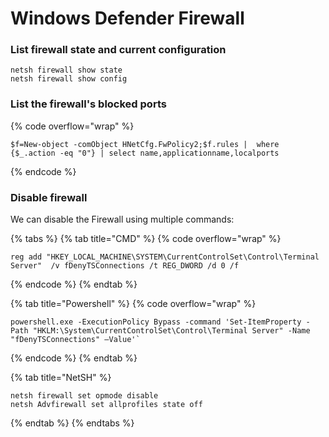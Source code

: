 # Windows Defender Firewall

### List firewall state and current configuration

```
netsh firewall show state
netsh firewall show config
```

### List the firewall's blocked ports

{% code overflow="wrap" %}
```
$f=New-object -comObject HNetCfg.FwPolicy2;$f.rules |  where {$_.action -eq "0"} | select name,applicationname,localports
```
{% endcode %}

### Disable firewall

We can disable the Firewall using multiple commands:

{% tabs %}
{% tab title="CMD" %}
{% code overflow="wrap" %}
```
reg add "HKEY_LOCAL_MACHINE\SYSTEM\CurrentControlSet\Control\Terminal Server"  /v fDenyTSConnections /t REG_DWORD /d 0 /f
```
{% endcode %}
{% endtab %}

{% tab title="Powershell" %}
{% code overflow="wrap" %}
```
powershell.exe -ExecutionPolicy Bypass -command 'Set-ItemProperty -Path "HKLM:\System\CurrentControlSet\Control\Terminal Server" -Name "fDenyTSConnections" –Value'`
```
{% endcode %}
{% endtab %}

{% tab title="NetSH" %}
```
netsh firewall set opmode disable
netsh Advfirewall set allprofiles state off
```
{% endtab %}
{% endtabs %}
